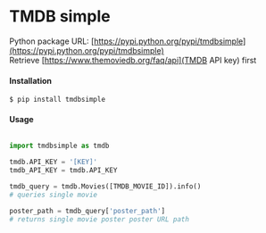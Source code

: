 TMDB simple
==========

Python package URL: [https://pypi.python.org/pypi/tmdbsimple](https://pypi.python.org/pypi/tmdbsimple)<br>
Retrieve [https://www.themoviedb.org/faq/api](TMDB API key) first

#### Installation

    $ pip install tmdbsimple
    
#### Usage

``` python

import tmdbsimple as tmdb

tmdb.API_KEY = '[KEY]'
tmdb_API_KEY = tmdb.API_KEY

tmdb_query = tmdb.Movies([TMDB_MOVIE_ID]).info()
# queries single movie

poster_path = tmdb_query['poster_path']
# returns single movie poster poster URL path

```